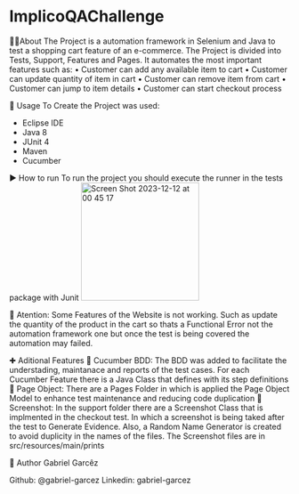 # ImplicoQAChallenge

👨‍💻About
The Project is a automation framework in Selenium and Java to test a shopping cart feature of an e-commerce. The Project is divided into Tests, Support, Features and Pages. It automates the most important features such as: 
• Customer can add any available item to cart
• Customer can update quantity of item in cart
• Customer can remove item from cart
• Customer can jump to item details
• Customer can start checkout process


🚀 Usage
To Create the Project was used:
- Eclipse IDE
- Java 8
- JUnit 4
- Maven
- Cucumber

▶️ How to run 
To run the project you should execute the runner in the tests package with Junit
<img width="212" alt="Screen Shot 2023-12-12 at 00 45 17" src="https://github.com/gabriel-garcez/ImplicoQAChallenge/assets/32854591/6b85dddc-57c2-4a89-a30b-30eb1f971745">

🚨 Atention: Some Features of the Website is not working. Such as update the quantity of the product in the cart so thats a Functional Error not the automation framework one but once the test is being covered the automation may failed. 


✚ Aditional Features
🥒 Cucumber BDD: The BDD was added to facilitate the understading, maintanace and reports of the test cases. For each Cucumber Feature there is a Java Class that defines with its step definitions
📄 Page Object: There are a Pages Folder in which is applied the Page Object Model to enhance test maintenance and reducing code duplication
📸 Screenshot: In the support folder there are a Screenshot Class that is implmented in the checkout test. In which a screenshot is being taked after the test to Generate Evidence. Also, a Random Name Generator is created to avoid duplicity in the names of the files. The Screenshot files are in src/resources/main/prints

👤 Author
Gabriel Garcêz

Github: @gabriel-garcez
Linkedin: gabriel-garcez


